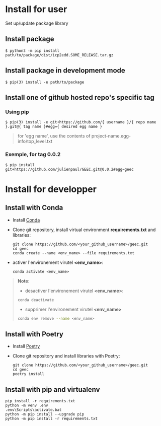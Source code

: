 
# Install for user

Set up/update package library

## Install package
```
$ python3 -m pip install path/to/package/dist/icp2edd.SOME_RELEASE.tar.gz
```

## Install package in development mode
```
$ pip(3) install -e path/to/package
```

## Install one of github hosted repo's specific tag

### Using pip
```
$ pip(3) install -e git+https://github.com/{ username }/{ repo name }.git@{ tag name }#egg={ desired egg name }
```

> for 'egg name', use the contents of project-name.egg-info/top_level.txt

### Exemple, for tag 0.0.2
```
$ pip install git+https://github.com/julienpaul/GEEC.git@0.0.2#egg=geec
```


# Install for developper

## Install with Conda

- Install [Conda](https://docs.conda.io/en/latest/miniconda.html)

- Clone git repository, install virtual environment **requirements.txt** and libraries:

  ```shell
  git clone https://github.com/<your_github_username>/geec.git
  cd geec
  conda create --name <env_name> --file requirements.txt
  ```
- activer l'environement virutel **<env_name>**:
  ```shell
  conda activate <env_name>
  ```
> **Note:**
> - desactiver l'environement virutel **<env_name>**:
>  ```shell
>  conda deactivate
>  ```
>
> - supprimer l'environement virutel **<env_name>**
> ```bash
> conda env remove --name <env_name>
> ```

## Install with Poetry

- Install [Poetry](https://python-poetry.org/docs/#installation)

- Clone git repository and install libraries with Poetry:

  ```shell
  git clone https://github.com/<your_github_username>/geec.git
  cd geec
  poetry install
  ```

## Install with pip and virtualenv

```shell
pip install -r requirements.txt
python -m venv .env
.env\Scripts\activate.bat
python -m pip install --upgrade pip
python -m pip install -r requirements.txt
```
